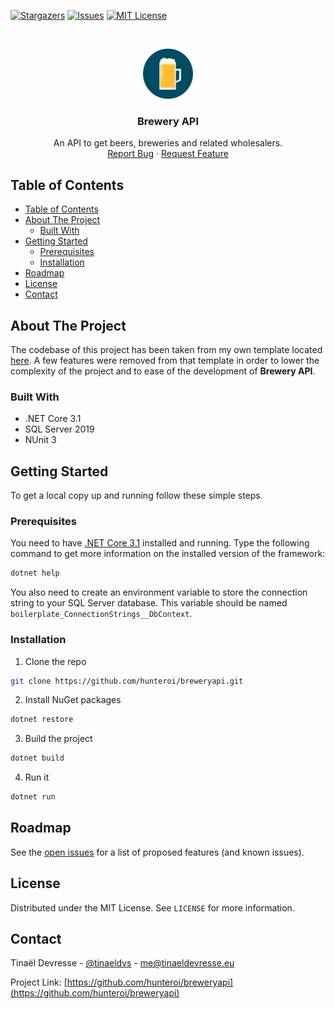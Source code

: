 [![Stargazers][stars-shield]][stars-url]
[![Issues][issues-shield]][issues-url]
[![MIT License][license-shield]][license-url]

<br />
<p align="center">
  <a href="https://github.com/hunteroi/breweryapi">
    <img src="docs/logo.png" alt="Logo" width="80" height="80">
  </a>

  <h3 align="center">Brewery API</h3>

  <p align="center">
    An API to get beers, breweries and related wholesalers.
    <br />
    <a href="https://github.com/hunteroi/breweryapi/issues">Report Bug</a>
    ·
    <a href="https://github.com/hunteroi/breweryapi/issues">Request Feature</a>
  </p>
</p>



<!-- TABLE OF CONTENTS -->
## Table of Contents

- [Table of Contents](#table-of-contents)
- [About The Project](#about-the-project)
  - [Built With](#built-with)
- [Getting Started](#getting-started)
  - [Prerequisites](#prerequisites)
  - [Installation](#installation)
- [Roadmap](#roadmap)
- [License](#license)
- [Contact](#contact)



<!-- ABOUT THE PROJECT -->
## About The Project

The codebase of this project has been taken from my own template located [here](https://github.com/hunteroi/aspnetcore3.1-backend-boilerplate). A few features were removed from that template in order to lower the complexity of the project and to ease of the development of **Brewery API**.

### Built With

* .NET Core 3.1
* SQL Server 2019
* NUnit 3



<!-- GETTING STARTED -->
## Getting Started

To get a local copy up and running follow these simple steps.

### Prerequisites

You need to have [.NET Core 3.1](https://dotnet.microsoft.com/download/dotnet-core/3.1) installed and running. Type the following command to get more information on the installed version of the framework:
```sh
dotnet help
```
You also need to create an environment variable to store the connection string to your SQL Server database. This variable should be named `boilerplate_ConnectionStrings__DbContext`.

### Installation
 
1. Clone the repo
```sh
git clone https://github.com/hunteroi/breweryapi.git
```
2. Install NuGet packages
```sh
dotnet restore
```
3. Build the project
```sh
dotnet build
```
4. Run it
```sh
dotnet run
```



<!-- ROADMAP -->
## Roadmap

See the [open issues](https://github.com/hunteroi/breweryapi/issues) for a list of proposed features (and known issues).



<!-- LICENSE -->
## License

Distributed under the MIT License. See `LICENSE` for more information.



<!-- CONTACT -->
## Contact

Tinaël Devresse - [@tinaeldvs](https://twitter.com/tinaeldvs) - me@tinaeldevresse.eu

Project Link: [https://github.com/hunteroi/breweryapi](https://github.com/hunteroi/breweryapi)


<!-- MARKDOWN LINKS & IMAGES -->
<!-- https://www.markdownguide.org/basic-syntax/#reference-style-links -->
[stars-shield]: https://img.shields.io/github/stars/hunteroi/breweryapi.svg?style=flat-square
[stars-url]: https://github.com/hunteroi/breweryapi/stargazers
[issues-shield]: https://img.shields.io/github/issues/hunteroi/breweryapi.svg?style=flat-square
[issues-url]: https://github.com/hunteroi/breweryapi/issues
[license-shield]: https://img.shields.io/github/license/hunteroi/breweryapi.svg?style=flat-square
[license-url]: https://github.com/hunteroi/breweryapi/blob/master/LICENSE.md
